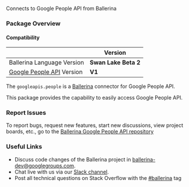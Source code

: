 Connects to Google People API from Ballerina

### Package Overview
#### Compatibility
|                                                                                    | Version               |
|------------------------------------------------------------------------------------|-----------------------|
| Ballerina Language Version                                                         | **Swan Lake Beta 2**  |
| [Google People API](https://developers.google.com/people) Version     | **V1**              |

The `googleapis.people` is a [Ballerina](https://ballerina.io/) connector for Google People API.

This package provides the capability to easily access Google People API.

### Report Issues

To report bugs, request new features, start new discussions, view project boards, etc., go to the [Ballerina Google People API repository](https://github.com/ballerina-platform/module-ballerinax-googleapis.people)

### Useful Links
- Discuss code changes of the Ballerina project in [ballerina-dev@googlegroups.com](mailto:ballerina-dev@googlegroups.com).
- Chat live with us via our [Slack channel](https://ballerina.io/community/slack/).
- Post all technical questions on Stack Overflow with the [#ballerina](https://stackoverflow.com/questions/tagged/ballerina) tag
